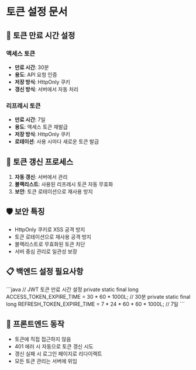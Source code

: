 # 토큰 설정 문서

## 🔐 토큰 만료 시간 설정

### 액세스 토큰
- **만료 시간**: 30분
- **용도**: API 요청 인증
- **저장 방식**: HttpOnly 쿠키
- **갱신 방식**: 서버에서 자동 처리

### 리프레시 토큰
- **만료 시간**: 7일
- **용도**: 액세스 토큰 재발급
- **저장 방식**: HttpOnly 쿠키
- **로테이션**: 사용 시마다 새로운 토큰 발급

## 🔄 토큰 갱신 프로세스

1. **자동 갱신**: 서버에서 관리
2. **블랙리스트**: 사용된 리프레시 토큰 자동 무효화
3. **보안**: 토큰 로테이션으로 재사용 방지

## 🛡️ 보안 특징

- HttpOnly 쿠키로 XSS 공격 방지
- 토큰 로테이션으로 재사용 공격 방지
- 블랙리스트로 무효화된 토큰 차단
- 서버 중심 관리로 일관성 보장

## 📋 백엔드 설정 필요사항

\`\`\`java
// JWT 토큰 만료 시간 설정
private static final long ACCESS_TOKEN_EXPIRE_TIME = 30 * 60 * 1000L; // 30분
private static final long REFRESH_TOKEN_EXPIRE_TIME = 7 * 24 * 60 * 60 * 1000L; // 7일
\`\`\`

## 🔧 프론트엔드 동작

- 토큰에 직접 접근하지 않음
- 401 에러 시 자동으로 토큰 갱신 시도
- 갱신 실패 시 로그인 페이지로 리다이렉트
- 모든 토큰 관리는 서버에 위임
